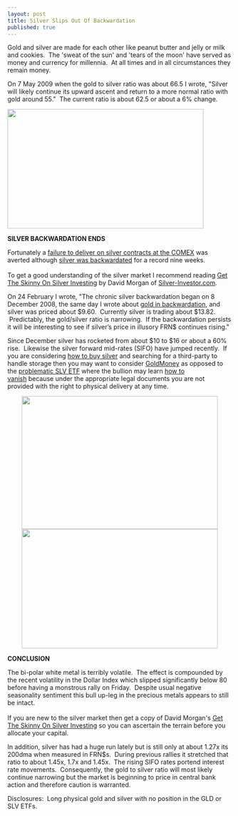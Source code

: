 ```yaml
---
layout: post
title: Silver Slips Out Of Backwardation
published: true
---
```

<p>Gold and silver are made for each other like peanut butter and jelly or milk and cookies.  The 'sweat of the sun' and 'tears of the moon' have served as money and currency for millennia.  At all times and in all circumstances they remain money.</p>
<p>On 7 May 2009 when the gold to silver ratio was about 66.5 I wrote, "Silver will likely continue its upward ascent and return to a more normal ratio with gold around 55."  The current ratio is about 62.5 or about a 6% change.</p>
<p><a title="gold to silver ratio" href="http://www.runtosilver.com" target="_blank"><img class="aligncenter" title="Gold to silver ratio on june 6 2009" src="{{ site.baseurl }}/images/Gold-Silver-Ratio-June-6.jpg" alt="" width="440" height="268" /></a></p>
<p><strong>SILVER BACKWARDATION ENDS</strong></p>
<p>Fortunately a <a title="failure to deliver silver contracts on comex" href="http://www.runtogold.com/2008/11/potential-december-gold-and-silver-comex-failure/" target="_blank">failure to deliver on silver contracts at the COMEX</a> was averted although <a title="silver backwardation" href="http://www.runtogold.com/2009/02/five-weeks-of-silver-backwardation/" target="_blank">silver was backwardated</a> for a record nine weeks.  <br/><br/>To get a good understanding of the silver market I recommend reading <a title="get the skinny on silver investing" href="http://www.runtogold.com/2009/06/get-the-skinny-on-silver-investing" target="_blank">Get The Skinny On Silver Investing</a> by David Morgan of <a title="silver investor" href="http://www.silver-investor.com" target="_blank">Silver-Investor.com</a>.</p>
<p>On 24 February I wrote, "The chronic silver backwardation began on 8 December 2008, the same day I wrote about <a href="http://www.runtogold.com/2008/12/gold-in-backwardation/" target="_blank">gold in backwardation</a>, and silver was priced about $9.60.  Currently silver is trading about $13.82.  Predictably, the gold/silver ratio is narrowing.  If the backwardation persists it will be interesting to see if silver’s price in illusory FRN$ continues rising."</p>
<p>Since December silver has rocketed from about $10 to $16 or about a 60% rise.  Likewise the silver forward mid-rates (SIFO) have jumped recently.  If you are considering <a title="how to buy silver or gold" href="http://www.runtogold.com/how-to-buy-gold-or-silver/" target="_blank">how to buy silver</a> and searching for a third-party to handle storage then you may want to consider <a title="goldmoney" href="http://www.runtogold.com/goldmoney" target="_blank">GoldMoney</a> as opposed to the <a title="slv etf gld etf" href="http://www.runtogold.com/2008/12/a-problem-with-gld-and-slv-etfs/" target="_blank">problematic SLV ETF</a> where the bullion may learn <a title="how to vanish" href="http://www.howtovanish.com" target="_blank">how to vanish</a> because under the appropriate legal documents you are not provided with the right to physical delivery at any time.</p>
<p style="text-align: center;"><a title="silver backwardation - sifo rates" href="http://www.runtosilver.com" target="_blank"><img class="aligncenter" title="Silver backwardation as of june 6 2009" src="{{ site.baseurl }}/images/Silver-Backwardation-June-6.jpg" alt="" width="440" height="298" /></a><a title="silver price" href="http://www.runtosilver.com" target="_blank"><img class="aligncenter" title="Silver price as of june 6 2009" src="{{ site.baseurl }}/images/Silver-June-6.jpg" alt="" width="440" height="268" /></a></p>
<p style="text-align: left;"><strong>CONCLUSION</strong></p>
<p style="text-align: left;">The bi-polar white metal is terribly volatile.  The effect is compounded by the recent volatility in the Dollar Index which slipped significantly below 80 before having a monstrous rally on Friday.  Despite usual negative seasonality sentiment this bull up-leg in the precious metals appears to still be intact.  <br/><br/>If you are new to the silver market then get a copy of David Morgan's <a title="get the skinny on silver investing" href="http://www.runtogold.com/2009/06/get-the-skinny-on-silver-investing" target="_blank">Get The Skinny On Silver Investing</a> so you can ascertain the terrain before you allocate your capital.</p>
<p style="text-align: left;">In addition, silver has had a huge run lately but is still only at about 1.27x its 200dma when measured in FRN$s.  During previous rallies it stretched that ratio to about 1.45x, 1.7x and 1.45x.  The rising SIFO rates portend interest rate movements.  Consequently, the gold to silver ratio will most likely continue narrowing but the market is beginning to price in central bank action and therefore caution is warranted.</p>
<p style="text-align: left;">Disclosures:  Long physical gold and silver with no position in the GLD or SLV ETFs.</p>

